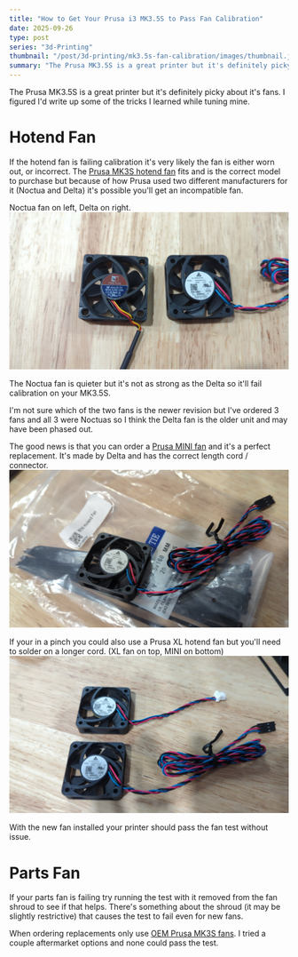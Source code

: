 ```yaml
---
title: "How to Get Your Prusa i3 MK3.5S to Pass Fan Calibration"
date: 2025-09-26
type: post
series: "3d-Printing"
thumbnail: "/post/3d-printing/mk3.5s-fan-calibration/images/thumbnail.jpg"
summary: "The Prusa MK3.5S is a great printer but it's definitely picky about it's fans. I figured I'd write up some of the tricks I learned while tuning mine."
---
```


The Prusa MK3.5S is a great printer but it's definitely picky about it's fans. I figured I'd write up some of the tricks I learned while tuning mine.

# Hotend Fan

If the hotend fan is failing calibration it's very likely the fan is either worn out, or incorrect. The [Prusa MK3S hotend fan](https://www.prusa3d.com/product/hotend-fan-mk3-s/) fits and is the correct model to purchase but because of how Prusa used two different manufacturers for it (Noctua and Delta) it's possible you'll get an incompatible fan.

Noctua fan on left, Delta on right.
![](./images/noctua-vs-delta.jpg)

The Noctua fan is quieter but it's not as strong as the Delta so it'll fail calibration on your MK3.5S.

I'm not sure which of the two fans is the newer revision but I've ordered 3 fans and all 3 were Noctuas so I think the Delta fan is the older unit and may have been phased out.

The good news is that you can order a [Prusa MINI fan](https://www.prusa3d.com/product/hotend-fan-mini/) and it's a perfect replacement. It's made by Delta and has the correct length cord / connector.
![](./images//mini-hotend-fan.jpg)

If your in a pinch you could also use a Prusa XL hotend fan but you'll need to solder on a longer cord. (XL fan on top, MINI on bottom)
![](./images/mini-vs-xl-hotend-fan.jpg)

With the new fan installed your printer should pass the fan test without issue.

# Parts Fan

If your parts fan is failing try running the test with it removed from the fan shroud to see if that helps. There's something about the shroud (it may be slightly restrictive) that causes the test to fail even for new fans.

When ordering replacements only use [OEM Prusa MK3S fans](https://www.prusa3d.com/product/print-fan-mk3-s-mini/). I tried a couple aftermarket options and none could pass the test.
